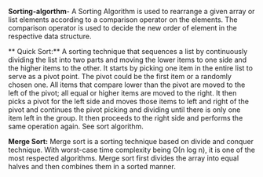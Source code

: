  **Sorting-algorthm**- A Sorting Algorithm is used to rearrange a given array or list elements
according to a comparison operator on the elements. The comparison operator is used to decide
the new order of element in the respective data structure.

** Quick Sort:** A sorting technique that sequences a list by continuously dividing the list into
two parts and moving the lower items to one side and the higher items to the other. It starts by 
picking one item in the entire list to serve as a pivot point. The pivot could be the first item 
or a randomly chosen one. All items that compare lower than the pivot are moved to the left of the
pivot; all equal or higher items are moved to the right. It then picks a pivot for the left side 
and moves those items to left and right of the pivot and continues the pivot picking and dividing
until there is only one item left in the group. It then proceeds to the right side and performs 
the same operation again. See sort algorithm.

**Merge Sort:** Merge sort is a sorting technique based on divide and conquer technique. With 
worst-case time complexity being Ο(n log n), it is one of the most respected algorithms.
Merge sort first divides the array into equal halves and then combines them in a sorted manner.
